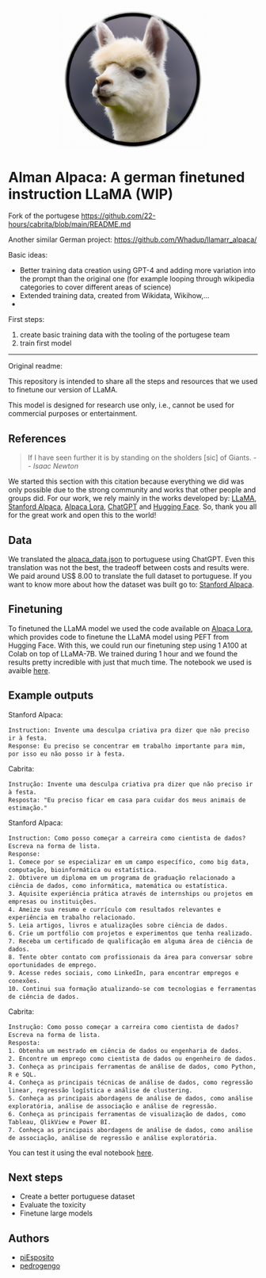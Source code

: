 <p align="center" width="100%">
<img src="assets/alman-alpaca3.png" alt="alpaca" style="width: 20%; min-width: 300px; display: block; margin: auto;">
</p>

# Alman Alpaca: A german finetuned instruction LLaMA (WIP)
Fork of the portugese https://github.com/22-hours/cabrita/blob/main/README.md

Another similar German project: https://github.com/Whadup/llamarr_alpaca/

Basic ideas:
* Better training data creation using GPT-4 and adding more variation into the prompt than the original one (for example looping through wikipedia categories to cover different areas of science)
* Extended training data, created from Wikidata, Wikihow,...
*

First steps:
1. create basic training data with the tooling of the portugese team
2. train first model

-----
Original readme:

This repository is intended to share all the steps and resources that we used to finetune our version of LLaMA.

This model is designed for research use only, i.e., cannot be used for commercial purposes or entertainment.


## References

> If I have seen further it is by standing on the sholders [sic] of Giants.
> -- <cite>Isaac Newton</cite>

We started this section with this citation because everything we did was only possible due to the strong community and works that other people and groups did. For our work, we rely mainly in the works developed by: [LLaMA](https://ai.facebook.com/blog/large-language-model-llama-meta-ai/), [Stanford Alpaca](https://github.com/tatsu-lab/stanford_alpaca), [Alpaca Lora](https://github.com/tloen/alpaca-lora), [ChatGPT](https://openai.com/blog/chatgpt) and [Hugging Face](https://huggingface.co/). So, thank you all for the great work and open this to the world!


## Data

We translated the [alpaca_data.json](https://github.com/tatsu-lab/stanford_alpaca/blob/main/alpaca_data.json) to portuguese using ChatGPT. Even this translation was not the best, the tradeoff between costs and results were. We paid around US$ 8.00 to translate the full dataset to portuguese.
If you want to know more about how the dataset was built go to: [Stanford Alpaca](https://github.com/tatsu-lab/stanford_alpaca).


## Finetuning

To finetuned the LLaMA model we used the code available on [Alpaca Lora](https://github.com/tloen/alpaca-lora), which provides code to finetune the LLaMA model using PEFT from Hugging Face. With this, we could run our finetuning step using 1 A100 at Colab on top of LLaMA-7B. We trained during 1 hour and we found the results pretty incredible with just that much time. The notebook we used is avaible [here](notebooks/train_lora.ipynb).


## Example outputs

Stanford Alpaca:
```
Instruction: Invente uma desculpa criativa pra dizer que não preciso ir à festa.
Response: Eu preciso se concentrar em trabalho importante para mim, por isso eu não posso ir à festa.
```

Cabrita:
```
Instrução: Invente uma desculpa criativa pra dizer que não preciso ir à festa.
Resposta: "Eu preciso ficar em casa para cuidar dos meus animais de estimação."
```


Stanford Alpaca:
```
Instruction: Como posso começar a carreira como cientista de dados? Escreva na forma de lista.
Response:
1. Comece por se especializar em um campo específico, como big data, computação, bioinformática ou estatística.
2. Obtivere um diploma em um programa de graduação relacionado a ciência de dados, como informática, matemática ou estatística.
3. Aquisite experiência prática através de internships ou projetos em empresas ou instituições.
4. Ameize sua resumo e currículo com resultados relevantes e experiência em trabalho relacionado.
5. Leia artigos, livros e atualizações sobre ciência de dados.
6. Crie um portfólio com projetos e experimentos que tenha realizado.
7. Receba um certificado de qualificação em alguma área de ciência de dados.
8. Tente obter contato com profissionais da área para conversar sobre oportunidades de emprego.
9. Acesse redes sociais, como LinkedIn, para encontrar empregos e conexões.
10. Continui sua formação atualizando-se com tecnologias e ferramentas de ciência de dados.
```

Cabrita:
```
Instrução: Como posso começar a carreira como cientista de dados? Escreva na forma de lista.
Resposta: 
1. Obtenha um mestrado em ciência de dados ou engenharia de dados.
2. Encontre um emprego como cientista de dados ou engenheiro de dados.
3. Conheça as principais ferramentas de análise de dados, como Python, R e SQL.
4. Conheça as principais técnicas de análise de dados, como regressão linear, regressão logística e análise de clustering.
5. Conheça as principais abordagens de análise de dados, como análise exploratória, análise de associação e análise de regressão.
6. Conheça as principais ferramentas de visualização de dados, como Tableau, QlikView e Power BI.
7. Conheça as principais abordagens de análise de dados, como análise de associação, análise de regressão e análise exploratória.
```

You can test it using the eval notebook [here](notebooks/cabrita-lora.ipynb).

## Next steps

- Create a better portuguese dataset
- Evaluate the toxicity
- Finetune large models


## Authors

- [piEsposito](https://github.com/piEsposito)
- [pedrogengo](https://github.com/pedrogengo)
